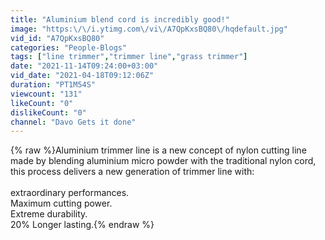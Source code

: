 ```yaml
---
title: "Aluminium blend cord is incredibly good!"
image: "https:\/\/i.ytimg.com\/vi\/A7QpKxsBQ80\/hqdefault.jpg"
vid_id: "A7QpKxsBQ80"
categories: "People-Blogs"
tags: ["line trimmer","trimmer line","grass trimmer"]
date: "2021-11-14T09:24:00+03:00"
vid_date: "2021-04-18T09:12:06Z"
duration: "PT1M54S"
viewcount: "131"
likeCount: "0"
dislikeCount: "0"
channel: "Davo Gets it done"
---
```

{% raw %}Aluminium trimmer line is a new concept of nylon cutting line made by blending aluminium micro powder with the traditional nylon cord, this process delivers a new generation of trimmer line with:<br /><br />extraordinary performances.<br />Maximum cutting power.<br />Extreme durability.<br />20% Longer lasting.{% endraw %}
